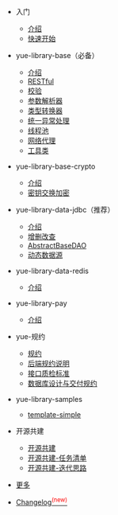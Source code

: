 * 入门

  * [介绍](README.md "SpringBoot增强库yue-library入门介绍")
  * [快速开始](quickstart.md "快速使用yue-library")

* yue-library-base（必备）

  * [介绍](base/介绍.md "yue-library-base介绍")
  * [RESTful](base/RESTful.md)
  * [校验](base/校验.md "校验框架")
  * [参数解析器](base/参数解析器.md)
  * [类型转换器](base/类型转换器.md)
  * [统一异常处理](base/统一异常处理.md)
  * [线程池](base/线程池.md)
  * [网络代理](base/网络代理.md)
  * [工具类](base/工具类.md)

* yue-library-base-crypto

  * [介绍](base-crypto/介绍.md "yue-library-base-crypto介绍")
  * [密钥交换加密](base-crypto/密钥交换加密.md "密钥交换加密")

* yue-library-data-jdbc（推荐）

  * [介绍](data/jdbc/介绍.md "yue-library-data-jdbc介绍")
  * [增删改查](data/jdbc/增删改查.md)
  * [AbstractBaseDAO](data/jdbc/AbstractBaseDAO.md)
  * [动态数据源](data/jdbc/动态数据源.md)

* yue-library-data-redis

  * [介绍](data/redis/介绍.md "yue-library-data-redis介绍")

* yue-library-pay

  * [介绍](pay/介绍.md "yue-library-pay介绍")

* yue-规约

  * [规约](规约/规约.md)
  * [后端规约说明](规约/后端规约说明.md)
  * [接口质检标准](规约/接口质检标准.md)
  * [数据库设计与交付规约](规约/数据库设计与交付规约.md)

* yue-library-samples

  * [template-simple](samples/template-simple.md)

* 开源共建

  * [开源共建](开源共建/开源共建.md)
  * [开源共建-任务清单](开源共建/开源共建-任务清单.md)
  * [开源共建-迭代思路](开源共建/开源共建-迭代思路.md)

* [更多](更多.md)
* [Changelog<sup style="color:red">(new)<sup>](changelog.md)